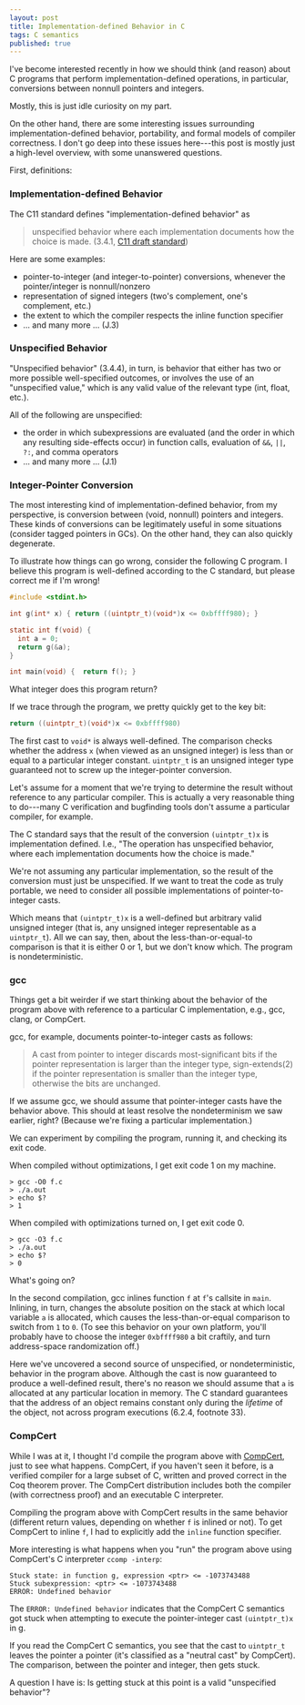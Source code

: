 ```yaml
---
layout: post
title: Implementation-defined Behavior in C
tags: C semantics
published: true
---
```


I've become interested recently in how we should think (and reason) about C programs that perform implementation-defined operations, in particular, conversions between nonnull pointers and integers. 

Mostly, this is just idle curiosity on my part. 

On the other hand, there are some interesting issues surrounding implementation-defined behavior, portability, and formal models of compiler correctness. I don't go deep into these issues here---this post is mostly just a high-level overview, with some unanswered questions.

First, definitions: 

### Implementation-defined Behavior

The C11 standard defines "implementation-defined behavior" as 
> unspecified behavior where each implementation documents how the choice is made.
> (3.4.1, [C11 draft standard](http://www.open-std.org/jtc1/sc22/wg14/www/docs/n1570.pdf))

Here are some examples:
* pointer-to-integer (and integer-to-pointer) conversions, whenever the pointer/integer is nonnull/nonzero
* representation of signed integers (two's complement, one's complement, etc.)
* the extent to which the compiler respects the inline function specifier
* ... and many more ... (J.3)

### Unspecified Behavior 

"Unspecified behavior" (3.4.4), in turn, is behavior that either has two or more possible well-specified outcomes, or involves the use of an "unspecified value," which is any valid value of the relevant type (int, float, etc.). 

All of the following are unspecified:
* the order in which subexpressions are evaluated (and the order in which any resulting side-effects occur) in function calls, evaluation of `&&`, `||`, `?:`, and comma operators
* ... and many more ... (J.1)

### Integer-Pointer Conversion

The most interesting kind of implementation-defined behavior, from my perspective, is conversion between (void, nonnull) pointers and integers. These kinds of conversions can be legitimately useful in some situations (consider tagged pointers in GCs). On the other hand, they can also quickly degenerate.

To illustrate how things can go wrong, consider the following C program. I believe this program is well-defined according to the C standard, but please correct me if I'm wrong!

``` C
#include <stdint.h>

int g(int* x) { return ((uintptr_t)(void*)x <= 0xbffff980); }

static int f(void) {
  int a = 0;
  return g(&a);
}

int main(void) {  return f(); }
```

What integer does this program return? 

If we trace through the program, we pretty quickly get to the key bit:

``` C
return ((uintptr_t)(void*)x <= 0xbffff980)
```

The first cast to `void*` is always well-defined.
The comparison checks whether the address `x` (when viewed as an unsigned integer) is less than or equal to a particular integer constant. `uintptr_t` is an unsigned integer type guaranteed not to screw up the integer-pointer conversion.

Let's assume for a moment that we're trying to determine the result without reference to any particular compiler. This is actually a very reasonable thing to do---many C verification and bugfinding tools don't assume a particular compiler, for example.

The C standard says that the result of the conversion `(uintptr_t)x` is implementation defined. I.e., "The operation has unspecified behavior, where each implementation documents how the choice is made." 

We're not assuming any particular implementation, so the result of the conversion must just be unspecified. If we want to treat the code as truly portable, we need to consider all possible implementations of pointer-to-integer casts.

Which means that `(uintptr_t)x` is a well-defined but arbitrary valid unsigned integer (that is, any unsigned integer representable as a `uintptr_t`). All we can say, then, about the less-than-or-equal-to comparison is that it is either 0 or 1, but we don't know which. The program is nondeterministic.

### gcc

Things get a bit weirder if we start thinking about the behavior of the program above with reference to a particular C implementation, e.g., gcc, clang, or CompCert.

gcc, for example, documents pointer-to-integer casts as follows:

> A cast from pointer to integer discards most-significant bits if the pointer representation is larger than the integer type, sign-extends(2) if the pointer representation is smaller than the integer type, otherwise the bits are unchanged. 

If we assume gcc, we should assume that pointer-integer casts have the behavior above. This should at least resolve the nondeterminism we saw earlier, right? (Because we're fixing a particular implementation.)

We can experiment by compiling the program, running it, and checking its exit code. 

When compiled without optimizations, I get exit code 1 on my machine.

```  
> gcc -O0 f.c
> ./a.out
> echo $?
> 1
```

When compiled with optimizations turned on, I get exit code 0.

``` 
> gcc -O3 f.c
> ./a.out
> echo $?
> 0
```

What's going on?

In the second compilation, gcc inlines function `f` at `f`'s callsite in `main`. Inlining, in turn, changes the absolute position on the stack at which local variable `a` is allocated, which causes the less-than-or-equal comparison to switch from `1` to `0`. 
(To see this behavior on your own platform, you'll probably have to choose the integer `0xbffff980` a bit craftily, and turn address-space randomization off.)

Here we've uncovered a second source of unspecified, or nondeterministic, behavior in the program above. Although the cast is now guaranteed to produce a well-defined result, there's no reason we should assume that `a` is allocated at any particular location in memory. The C standard guarantees that the address of an object remains constant only during the _lifetime_ of the object, not across program executions (6.2.4, footnote 33).

### CompCert

While I was at it, I thought I'd compile the program above with [CompCert](http://compcert.inria.fr), just to see what happens.
CompCert, if you haven't seen it before, is a verified compiler for a large subset of C, written and proved correct in the Coq theorem prover. The CompCert distribution includes both the compiler (with correctness proof) and an executable C interpreter.

Compiling the program above with CompCert results in the same behavior (different return values, depending on whether `f` is inlined or not). To get CompCert to inline `f`, I had to explicitly add the `inline` function specifier.

More interesting is what happens when you "run" the program above using CompCert's C interpreter `ccomp -interp`:

```
Stuck state: in function g, expression <ptr> <= -1073743488
Stuck subexpression: <ptr> <= -1073743488
ERROR: Undefined behavior
```

The `ERROR: Undefined behavior` indicates that the CompCert C semantics got stuck when attempting to execute the pointer-integer cast `(uintptr_t)x` in g.

If you read the CompCert C semantics, you see that the cast to `uintptr_t` leaves the pointer a pointer (it's classified as a "neutral cast" by CompCert). The comparison, between the pointer and integer, then gets stuck.

A question I have is: Is getting stuck at this point is a valid "unspecified behavior"?

